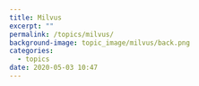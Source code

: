 ```yaml
---
title: Milvus
excerpt: ""
permalink: /topics/milvus/
background-image: topic_image/milvus/back.png
categories:
  - topics
date: 2020-05-03 10:47
---
```



